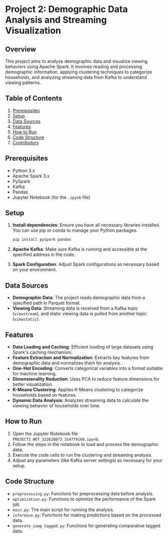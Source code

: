 # Project 2: Demographic Data Analysis and Streaming Visualization

## Overview

This project aims to analyze demographic data and visualize viewing behaviors using Apache Spark. It involves reading and processing demographic information, applying clustering techniques to categorize households, and analyzing streaming data from Kafka to understand viewing patterns.

## Table of Contents

1. [Prerequisites](#prerequisites)
2. [Setup](#setup)
3. [Data Sources](#data-sources)
4. [Features](#features)
5. [How to Run](#how-to-run)
6. [Code Structure](#code-structure)
7. [Contributors](#contributors)

## Prerequisites

- Python 3.x
- Apache Spark 3.x
- PySpark
- Kafka
- Pandas
- Jupyter Notebook (for the `.ipynb` file)

## Setup

1. **Install dependencies**: Ensure you have all necessary libraries installed. You can use pip or conda to manage your Python packages.

   ```bash
   pip install pyspark pandas
   ```

2. **Apache Kafka**: Make sure Kafka is running and accessible at the specified address in the code.

3. **Spark Configuration**: Adjust Spark configurations as necessary based on your environment.

## Data Sources

- **Demographic Data**: The project reads demographic data from a specified path in Parquet format.
- **Viewing Data**: Streaming data is received from a Kafka topic (`viewstream`), and static viewing data is pulled from another topic (`viewstatic`).

## Features

- **Data Loading and Caching**: Efficient loading of large datasets using Spark's caching mechanism.
- **Feature Extraction and Normalization**: Extracts key features from demographic data and normalizes them for analysis.
- **One-Hot Encoding**: Converts categorical variables into a format suitable for machine learning.
- **Dimensionality Reduction**: Uses PCA to reduce feature dimensions for better visualization.
- **K-Means Clustering**: Applies K-Means clustering to categorize households based on features.
- **Dynamic Data Analysis**: Analyzes streaming data to calculate the viewing behavior of households over time.

## How to Run

1. Open the Jupyter Notebook file `PROJECT2_WET_322620873_314779166.ipynb`.
2. Follow the steps in the notebook to load and process the demographic data.
3. Execute the code cells to run the clustering and streaming analysis.
4. Adjust any parameters (like Kafka server settings) as necessary for your setup.

## Code Structure

- `preprocessing.py`: Functions for preprocessing data before analysis.
- `optimization.py`: Functions to optimize the performance of the Spark job.
- `main.py`: The main script for running the analysis.
- `inference.py`: Functions for making predictions based on the processed data.
- `generate_comp_tagged.py`: Functions for generating comparative tagged data.
